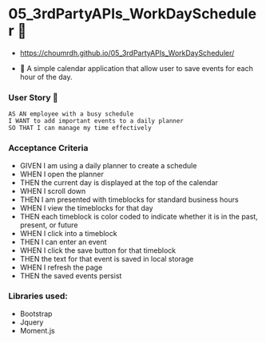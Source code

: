 # 05_3rdPartyAPIs_WorkDayScheduler :calendar:
* https://choumrdh.github.io/05_3rdPartyAPIs_WorkDayScheduler/

* :pushpin: A simple calendar application that allow user to save events for each hour of the day.

### User Story :speech_balloon:
```
AS AN employee with a busy schedule
I WANT to add important events to a daily planner
SO THAT I can manage my time effectively
```

### Acceptance Criteria
- GIVEN I am using a daily planner to create a schedule
- WHEN I open the planner
- THEN the current day is displayed at the top of the calendar 
- WHEN I scroll down
- THEN I am presented with timeblocks for standard business hours
- WHEN I view the timeblocks for that day
- THEN each timeblock is color coded to indicate whether it is in the past, present, or future
- WHEN I click into a timeblock
- THEN I can enter an event
- WHEN I click the save button for that timeblock
- THEN the text for that event is saved in local storage
- WHEN I refresh the page
- THEN the saved events persist

### Libraries used:
- Bootstrap
- Jquery 
- Moment.js